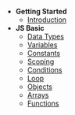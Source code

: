 - **Getting Started**
  - [Introduction](/ 'JS Marathon')
- **JS Basic**
  - [Data Types](js-basic/data-types.md 'JS Marathon - Data Types')
  - [Variables](js-basic/variables.md 'JS Marathon - Variables')
  - [Constants](js-basic/constants.md 'JS Marathon - Constants')
  - [Scoping](js-basic/scoping.md 'JS Marathon - Scoping')
  - [Conditions](js-basic/conditions.md 'JS Marathon - Conditions')
  - [Loop](js-basic/loop.md 'JS Marathon - Loop')
  - [Objects](js-basic/objects.md 'JS Marathon - Objects')
  - [Arrays](js-basic/arrays.md 'JS Marathon - Arrays')
  - [Functions](js-basic/functions.md 'JS Marathon - Functions')
